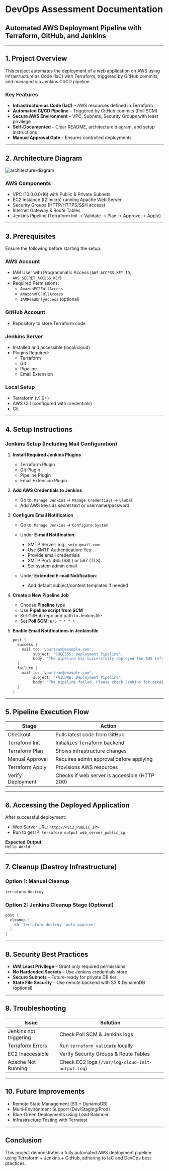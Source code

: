 
# DevOps Assessment Documentation

## Automated AWS Deployment Pipeline with Terraform, GitHub, and Jenkins

---

## 1. Project Overview

This project automates the deployment of a web application on AWS using Infrastructure as Code (IaC) with Terraform, triggered by GitHub commits, and managed via Jenkins CI/CD pipeline.

### Key Features

- **Infrastructure as Code (IaC)** – AWS resources defined in Terraform  
- **Automated CI/CD Pipeline** – Triggered by GitHub commits (Poll SCM)  
- **Secure AWS Environment** – VPC, Subnets, Security Groups with least privilege  
- **Self-Documented** – Clear README, architecture diagram, and setup instructions  
- **Manual Approval Gate** – Ensures controlled deployments  

---

## 2. Architecture Diagram

![architecture-diagram](https://github.com/user-attachments/assets/0584e617-d441-4e2b-bd93-098838f3e1fd)

### AWS Components

- VPC (10.0.0.0/16) with Public & Private Subnets  
- EC2 Instance (t2.micro) running Apache Web Server  
- Security Groups (HTTP/HTTPS/SSH access)  
- Internet Gateway & Route Tables  
- Jenkins Pipeline (Terraform Init → Validate → Plan → Approve → Apply)  

---

## 3. Prerequisites

Ensure the following before starting the setup:

### AWS Account

- IAM User with Programmatic Access (`AWS_ACCESS_KEY_ID`, `AWS_SECRET_ACCESS_KEY`)  
- Required Permissions:  
  - `AmazonEC2FullAccess`  
  - `AmazonVPCFullAccess`  
  - `IAMReadOnlyAccess` (optional)  

### GitHub Account

- Repository to store Terraform code  

### Jenkins Server

- Installed and accessible (local/cloud)  
- Plugins Required:  
  - Terraform  
  - Git  
  - Pipeline  
  - Email Extension  

### Local Setup

- Terraform (v1.0+)  
- AWS CLI (configured with credentials)  
- Git  

---

## 4. Setup Instructions

### Jenkins Setup (Including Mail Configuration)

1. **Install Required Jenkins Plugins**  
   - Terraform Plugin  
   - Git Plugin  
   - Pipeline Plugin  
   - Email Extension Plugin  

2. **Add AWS Credentials to Jenkins**  
   - Go to: `Manage Jenkins` → `Manage Credentials` → `Global`  
   - Add AWS keys as secret text or username/password  

3. **Configure Email Notification**  
   - Go to: `Manage Jenkins` → `Configure System`  
   - Under **E-mail Notification**:  
     - SMTP Server: e.g., `smtp.gmail.com`  
     - Use SMTP Authentication: Yes  
     - Provide email credentials  
     - SMTP Port: 465 (SSL) or 587 (TLS)  
     - Set system admin email  

   - Under **Extended E-mail Notification**:  
     - Add default subject/content templates if needed  

4. **Create a New Pipeline Job**  
   - Choose **Pipeline** type  
   - Use **Pipeline script from SCM**  
   - Set GitHub repo and path to Jenkinsfile  
   - Set **Poll SCM**: `H/5 * * * *`  

5. **Enable Email Notifications in Jenkinsfile**  
   ```groovy
   post {
     success {
       mail to: 'yourteam@example.com',
            subject: "SUCCESS: Deployment Pipeline",
            body: "The pipeline has successfully deployed the AWS infrastructure."
     }
     failure {
       mail to: 'yourteam@example.com',
            subject: "FAILURE: Deployment Pipeline",
            body: "The pipeline failed. Please check Jenkins for details."
     }
   }
   ```

---

## 5. Pipeline Execution Flow

| Stage                | Action                                      |
|----------------------|---------------------------------------------|
| Checkout             | Pulls latest code from GitHub               |
| Terraform Init       | Initializes Terraform backend               |
| Terraform Plan       | Shows infrastructure changes                |
| Manual Approval      | Requires admin approval before applying     |
| Terraform Apply      | Provisions AWS resources                    |
| Verify Deployment    | Checks if web server is accessible (HTTP 200)|

---

## 6. Accessing the Deployed Application

After successful deployment:

- Web Server URL: `http://<EC2_PUBLIC_IP>`  
- Run to get IP: `terraform output web_server_public_ip`  

**Expected Output**:  
`Hello World`

---

## 7. Cleanup (Destroy Infrastructure)

### Option 1: Manual Cleanup

```bash
terraform destroy
```

### Option 2: Jenkins Cleanup Stage (Optional)

```groovy
post {
  cleanup {
    sh 'terraform destroy -auto-approve'
  }
}
```

---

## 8. Security Best Practices

- **IAM Least Privilege** – Grant only required permissions  
- **No Hardcoded Secrets** – Use Jenkins credentials store  
- **Secure Subnets** – Future-ready for private DB tier  
- **State File Security** – Use remote backend with S3 & DynamoDB (optional)  

---

## 9. Troubleshooting

| Issue                  | Solution                                  |
|------------------------|-------------------------------------------|
| Jenkins not triggering | Check Poll SCM & Jenkins logs            |
| Terraform Errors       | Run `terraform validate` locally         |
| EC2 Inaccessible       | Verify Security Groups & Route Tables     |
| Apache Not Running     | Check EC2 logs (`/var/log/cloud-init-output.log`) |

---

## 10. Future Improvements

- Remote State Management (S3 + DynamoDB)  
- Multi-Environment Support (Dev/Staging/Prod)  
- Blue-Green Deployments using Load Balancer  
- Infrastructure Testing with Terratest  

---

## Conclusion

This project demonstrates a fully automated AWS deployment pipeline using Terraform + Jenkins + GitHub, adhering to IaC and DevOps best practices.
